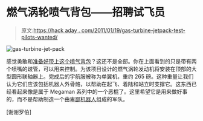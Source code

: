 # 燃气涡轮喷气背包——招聘试飞员

> 原文:[https://hack aday . com/2011/01/19/gas-turbine-jetpack-test-pilots-wanted/](https://hackaday.com/2011/01/19/gas-turbine-jetpack-test-pilots-wanted/)

![](../Images/11b41c8b92dc2414ae101a17b29f7edf.png "gas-turbine-jet-pack")

感觉勇敢和[准备好带上这个喷气背包](http://www.technologie-entwicklung.de/Gasturbines/Monocopter/body_monocopter.html)？这还不是全部。你在上面看到的只是带有两个喷嘴的歧管，可以用来控制。为该项目设计的燃气涡轮发动机将安装在顶部的大型圆形联轴器上。完成后的宇航服被称为单翼机，重约 265 磅。这种重量让我们认为它们应该包括机器人外骨骼，以帮助在起飞、着陆和站立时支撑它。这东西已经看起来像是属于 Megaman 系列中的一个恶棍了。这里希望它是用来做好事的，而不是帮助制造一个由[卑鄙机器人](http://hackaday.com/2010/03/20/robo-blower-sure-to-become-stephen-king-novel/)组成的军队。

[谢谢罗伯]